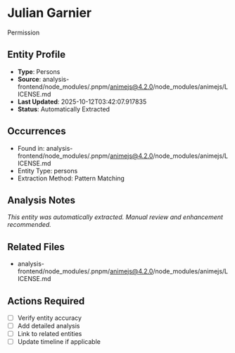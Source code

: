 # Julian Garnier

Permission

## Entity Profile
- **Type**: Persons
- **Source**: analysis-frontend/node_modules/.pnpm/animejs@4.2.0/node_modules/animejs/LICENSE.md
- **Last Updated**: 2025-10-12T03:42:07.917835
- **Status**: Automatically Extracted

## Occurrences
- Found in: analysis-frontend/node_modules/.pnpm/animejs@4.2.0/node_modules/animejs/LICENSE.md
- Entity Type: persons
- Extraction Method: Pattern Matching

## Analysis Notes
*This entity was automatically extracted. Manual review and enhancement recommended.*

## Related Files
- analysis-frontend/node_modules/.pnpm/animejs@4.2.0/node_modules/animejs/LICENSE.md

## Actions Required
- [ ] Verify entity accuracy
- [ ] Add detailed analysis
- [ ] Link to related entities
- [ ] Update timeline if applicable
